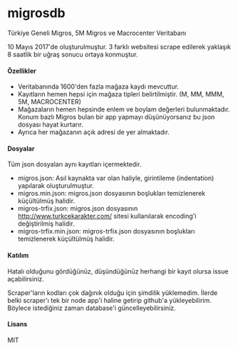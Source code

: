 # migrosdb
Türkiye Geneli Migros, 5M Migros ve Macrocenter Veritabanı

10 Mayıs 2017'de oluşturulmuştur. 3 farklı websitesi scrape edilerek yaklaşık 8 saatlik bir uğraş sonucu ortaya konmuştur.

#### Özellikler

- Veritabanında 1600'den fazla mağaza kaydı mevcuttur.
- Kayıtların hemen hepsi için mağaza tipleri belirtilmiştir. (M, MM, MMM, 5M, MACROCENTER)
- Mağazaların hemen hepsinde enlem ve boylam değerleri bulunmaktadır. Konum bazlı Migros bulan bir app yapmayı düşünüyorsanız bu json dosyası hayat kurtarır.
- Ayrıca her mağazanın açık adresi de yer almaktadır.

#### Dosyalar
Tüm json dosyaları aynı kayıtları içermektedir.

- migros.json: Asıl kaynakta var olan haliyle, girintileme (indentation) yapılarak oluşturulmuştur.
- migros.min.json: migros.json dosyasının boşlukları temizlenerek küçültülmüş halidir.
- migros-trfix.json: migros.json dosyasının http://www.turkcekarakter.com/ sitesi kullanılarak encoding'i değiştirilmiş halidir.
- migros-trfix.min.json: migros-trfix.json dosyasının boşlukları temizlenerek küçültülmüş halidir.

#### Katılım

Hatalı olduğunu gördüğünüz, düşündüğünüz herhangi bir kayıt olursa issue açabilirsiniz.

Scraper'ların kodları çok dağınık olduğu için şimdilik yüklemedim. İlerde belki scraper'ı tek bir node app'i haline getirip github'a yükleyebilirim. Böylece istediğiniz zaman database'i güncelleyebilirsiniz. 

#### Lisans

MIT



